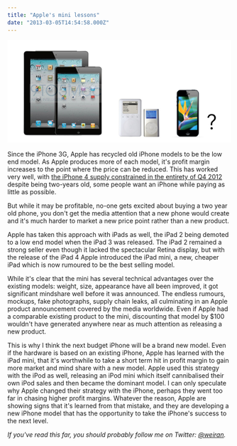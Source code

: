 ```yaml
---
title: "Apple's mini lessons"
date: "2013-03-05T14:54:58.000Z"
---
```


![](57fc3ad8-c937-42e5-ba64-f7149f03d031.png)

Since the iPhone 3G, Apple has recycled old iPhone models to be the low end model. As Apple produces more of each model, it's profit margin increases to the point where the price can be reduced. This has worked very well, with [the iPhone 4 supply constrained in the entirety of Q4 2012](http://seekingalpha.com/article/1130391-apple-disappointed-in-part-due-to-supply-constraints) despite being two-years old, some people want an iPhone while paying as little as possible.

But while it may be profitable, no-one gets excited about buying a two year old phone, you don't get the media attention that a new phone would create and it's much harder to market a new price point rather than a new product.

Apple has taken this approach with iPads as well, the iPad 2 being demoted to a low end model when the iPad 3 was released. The iPad 2 remained a strong seller even though it lacked the spectacular Retina display, but with the release of the iPad 4 Apple introduced the iPad mini, a new, cheaper iPad which is now rumoured to be the best selling model.

While it's clear that the mini has several technical advantages over the existing models: weight, size, appearance have all been improved, it got significant mindshare well before it was announced. The endless rumours, mockups, fake photographs, supply chain leaks, all culminating in an Apple product announcement covered by the media worldwide. Even if Apple had a comparable existing product to the mini, discounting that model by $100 wouldn't have generated anywhere near as much attention as releasing a new product.

This is why I think the next budget iPhone will be a brand new model. Even if the hardware is based on an existing iPhone, Apple has learned with the iPad mini, that it's worthwhile to take a short term hit in profit margin to gain more market and mind share with a new model. Apple used this strategy with the iPod as well, releasing an iPod mini which itself cannibalised their own iPod sales and then became the dominant model. I can only speculate why Apple changed their strategy with the iPhone, perhaps they went too far in chasing higher profit margins. Whatever the reason, Apple are showing signs that it's learned from that mistake, and they are developing a new iPhone model that has the opportunity to take the iPhone's success to the next level.

_If you've read this far, you should probably follow me on Twitter: [@weiran](https://twitter.com/weiran)._